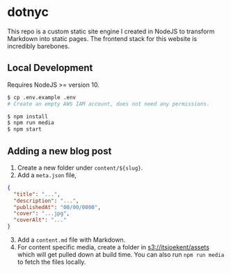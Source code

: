 # dotnyc

This repo is a custom static site engine I created in NodeJS to transform Markdown into static pages. The frontend stack for this website is incredibly barebones.

## Local Development

Requires NodeJS >= version 10.

```sh
$ cp .env.example .env
# Create an empty AWS IAM account, does not need any permissions.

$ npm install
$ npm run media
$ npm start
```

## Adding a new blog post

1. Create a new folder under `content/${slug}`.
2. Add a `meta.json` file,
  ```json
  {
    "title": "...",
    "description": "...",
    "publishedAt": "00/00/0000",
    "cover": "...jpg",
    "coverAlt": "..."
  }
  ```
3. Add a `content.md` file with Markdown.
4. For content specific media, create a folder in [s3://itsjoekent/assets](https://s3.console.aws.amazon.com/s3/buckets/itsjoekent?region=us-east-1&prefix=assets/) which will get pulled down at build time. You can also run `npm run media` to fetch the files locally.

